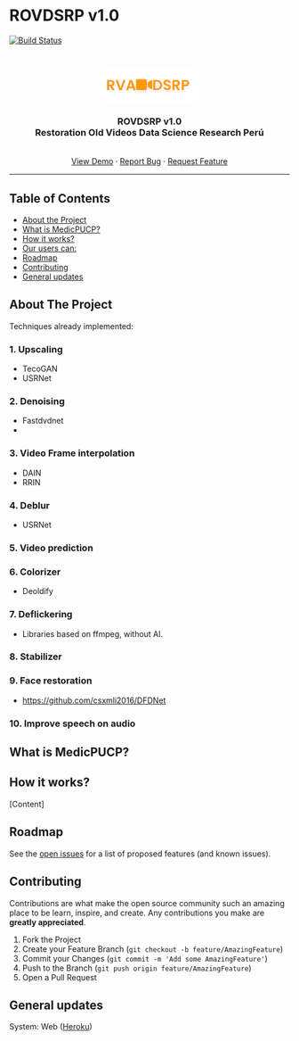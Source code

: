 # ROVDSRP v1.0

[![Build Status](https://travis-ci.org/ZurMaD/restoration-old-video.svg?branch=master)](https://travis-ci.org/ZurMaD/restoration-old-video)


<br />
<p align="center">
  <a href="#">
    <img src="/assets/logo.png">
  </a>

  <h3 align="center">ROVDSRP v1.0<br>
  Restoration Old Videos Data Science Research Perú</h3>

  <p align="center">
    <br />
    <a href="https://rovdsrp.herokuapp.com/">View Demo</a>
    ·
    <a href="#">Report Bug</a>
    ·
    <a href="#">Request Feature</a>
  </p>
</p>
<hr style="height:2px;border-width:0;color:gray;background-color:gray">


<!-- TABLE OF CONTENTS -->
## Table of Contents

* [About the Project](#about-the-project)
* [What is MedicPUCP?](#what-is)
* [How it works?](#how-works)
* [Our users can:](#our-users)
* [Roadmap](#roadmap)
* [Contributing](#contributing)
* [General updates](#general-updates)


<!-- ABOUT THE PROJECT -->
## About The Project

Techniques already implemented:

### 1. Upscaling

- TecoGAN
- USRNet

### 2. Denoising

- Fastdvdnet
- 

### 3. Video Frame interpolation

- DAIN
- RRIN

### 4. Deblur

- USRNet

### 5. Video prediction

### 6. Colorizer

- Deoldify

### 7. Deflickering

- Libraries based on ffmpeg, without AI.

### 8. Stabilizer

### 9. Face restoration

- https://github.com/csxmli2016/DFDNet

### 10. Improve speech on audio


<!-- What is MedicPUCP? -->
## What is MedicPUCP?


<!-- How it works? -->
## How it works?

[Content]

<!-- ROADMAP -->
## Roadmap

See the [open issues](#) for a list of proposed features (and known issues).


<!-- CONTRIBUTING -->
## Contributing

Contributions are what make the open source community such an amazing place to be learn, inspire, and create. Any contributions you make are **greatly appreciated**.

1. Fork the Project
2. Create your Feature Branch (`git checkout -b feature/AmazingFeature`)
3. Commit your Changes (`git commit -m 'Add some AmazingFeature'`)
4. Push to the Branch (`git push origin feature/AmazingFeature`)
5. Open a Pull Request

<!-- General system updates -->
## General updates

System: Web ([Heroku](#)) 
